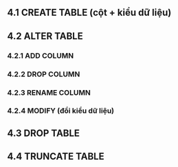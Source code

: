 ## 4.1 CREATE TABLE (cột + kiểu dữ liệu)  
## 4.2 ALTER TABLE  
### 4.2.1 ADD COLUMN  
### 4.2.2 DROP COLUMN  
### 4.2.3 RENAME COLUMN  
### 4.2.4 MODIFY (đổi kiểu dữ liệu)  
## 4.3 DROP TABLE  
## 4.4 TRUNCATE TABLE